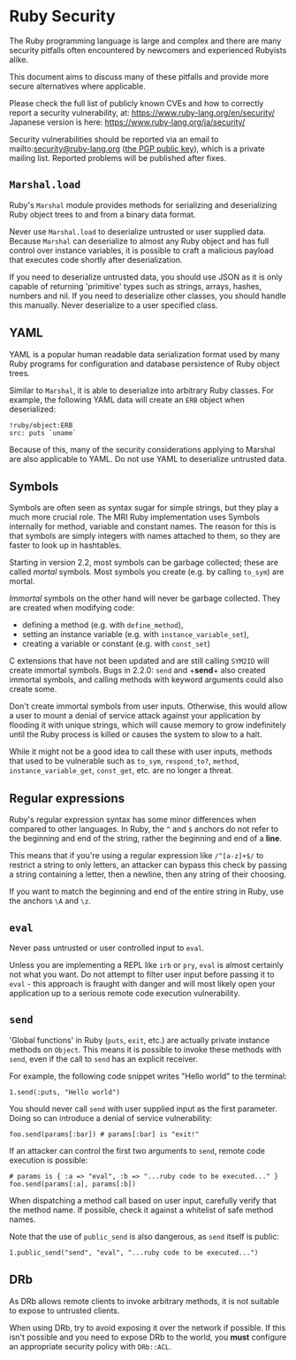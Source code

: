 # Ruby Security

The Ruby programming language is large and complex and there are many security
pitfalls often encountered by newcomers and experienced Rubyists alike.

This document aims to discuss many of these pitfalls and provide more secure
alternatives where applicable.

Please check the full list of publicly known CVEs and how to correctly report
a security vulnerability, at: https://www.ruby-lang.org/en/security/ Japanese
version is here: https://www.ruby-lang.org/ja/security/

Security vulnerabilities should be reported via an email to
mailto:security@ruby-lang.org ([the PGP public
key](https://www.ruby-lang.org/security.asc)), which is a private mailing
list. Reported problems will be published after fixes.

## `Marshal.load`

Ruby's `Marshal` module provides methods for serializing and deserializing
Ruby object trees to and from a binary data format.

Never use `Marshal.load` to deserialize untrusted or user supplied data.
Because `Marshal` can deserialize to almost any Ruby object and has full
control over instance variables, it is possible to craft a malicious payload
that executes code shortly after deserialization.

If you need to deserialize untrusted data, you should use JSON as it is only
capable of returning 'primitive' types such as strings, arrays, hashes,
numbers and nil. If you need to deserialize other classes, you should handle
this manually. Never deserialize to a user specified class.

## YAML

YAML is a popular human readable data serialization format used by many Ruby
programs for configuration and database persistence of Ruby object trees.

Similar to `Marshal`, it is able to deserialize into arbitrary Ruby classes.
For example, the following YAML data will create an `ERB` object when
deserialized:

    !ruby/object:ERB
    src: puts `uname`

Because of this, many of the security considerations applying to Marshal are
also applicable to YAML. Do not use YAML to deserialize untrusted data.

## Symbols

Symbols are often seen as syntax sugar for simple strings, but they play a
much more crucial role. The MRI Ruby implementation uses Symbols internally
for method, variable and constant names. The reason for this is that symbols
are simply integers with names attached to them, so they are faster to look up
in hashtables.

Starting in version 2.2, most symbols can be garbage collected; these are
called *mortal* symbols. Most symbols you create (e.g. by calling `to_sym`)
are mortal.

*Immortal* symbols on the other hand will never be garbage collected. They are
created when modifying code:

*   defining a method (e.g. with `define_method`),
*   setting an instance variable (e.g. with `instance_variable_set`),
*   creating a variable or constant (e.g. with `const_set`)

C extensions that have not been updated and are still calling `SYM2ID` will
create immortal symbols. Bugs in 2.2.0: `send` and +__send__+ also created
immortal symbols, and calling methods with keyword arguments could also create
some.

Don't create immortal symbols from user inputs. Otherwise, this would allow a
user to mount a denial of service attack against your application by flooding
it with unique strings, which will cause memory to grow indefinitely until the
Ruby process is killed or causes the system to slow to a halt.

While it might not be a good idea to call these with user inputs, methods that
used to be vulnerable such as `to_sym`, `respond_to?`, `method`,
`instance_variable_get`, `const_get`, etc. are no longer a threat.

## Regular expressions

Ruby's regular expression syntax has some minor differences when compared to
other languages. In Ruby, the `^` and `$` anchors do not refer to the
beginning and end of the string, rather the beginning and end of a **line**.

This means that if you're using a regular expression like `/^[a-z]+$/` to
restrict a string to only letters, an attacker can bypass this check by
passing a string containing a letter, then a newline, then any string of their
choosing.

If you want to match the beginning and end of the entire string in Ruby, use
the anchors `\A` and `\z`.

## `eval`

Never pass untrusted or user controlled input to `eval`.

Unless you are implementing a REPL like `irb` or `pry`, `eval` is almost
certainly not what you want. Do not attempt to filter user input before
passing it to `eval` - this approach is fraught with danger and will most
likely open your application up to a serious remote code execution
vulnerability.

## `send`

'Global functions' in Ruby (`puts`, `exit`, etc.) are actually private
instance methods on `Object`. This means it is possible to invoke these
methods with `send`, even if the call to `send` has an explicit receiver.

For example, the following code snippet writes "Hello world" to the terminal:

    1.send(:puts, "Hello world")

You should never call `send` with user supplied input as the first parameter.
Doing so can introduce a denial of service vulnerability:

    foo.send(params[:bar]) # params[:bar] is "exit!"

If an attacker can control the first two arguments to `send`, remote code
execution is possible:

    # params is { :a => "eval", :b => "...ruby code to be executed..." }
    foo.send(params[:a], params[:b])

When dispatching a method call based on user input, carefully verify that the
method name. If possible, check it against a whitelist of safe method names.

Note that the use of `public_send` is also dangerous, as `send` itself is
public:

    1.public_send("send", "eval", "...ruby code to be executed...")

## DRb

As DRb allows remote clients to invoke arbitrary methods, it is not suitable
to expose to untrusted clients.

When using DRb, try to avoid exposing it over the network if possible. If this
isn't possible and you need to expose DRb to the world, you **must** configure
an appropriate security policy with `DRb::ACL`.